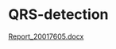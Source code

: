 # QRS-detection
[Report_20017605.docx](https://github.com/aylinmavzer/QRS-detection/files/10263538/Report_20017605.docx)
